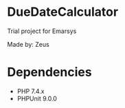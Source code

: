 # DueDateCalculator
Trial project for Emarsys

Made by: Zeus

# Dependencies

- PHP 7.4.x
- PHPUnit 9.0.0